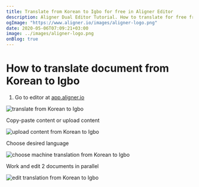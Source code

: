 ```yaml
---
title: Translate from Korean to Igbo for free in Aligner Editor
description: Aligner Dual Editor Tutorial. How to translate for free from Korean to Igbo. Aligner is multilingual document management platform. 
ogImage: "https://www.aligner.io/images/aligner-logo.png"
date: 2020-05-06T07:09:21+03:00
image: ../images/aligner-logo.png
onBlog: true
---
```


# How to translate document from Korean to Igbo

1. Go to editor at [app.aligner.io](https://app.aligner.io "Aligner App web page")

![translate from Korean to Igbo](../aligner-blank-editor.png "translate from Korean to Igbo")

Copy-paste content or upload content

![upload content from Korean to Igbo](../aligner-uploaded-document.png "upload content from Korean to Igbo")

Choose desired language

![choose machine translation from Korean to Igbo](../aligner-language-dropdown.png "choose machine translation from Korean to Igbo")

Work and edit 2 documents in parallel

![edit translation from Korean to Igbo](../aligner-double-sitded-editor.png "edit translation from Korean to Igbo")

